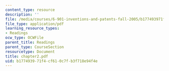 ```yaml
---
content_type: resource
description: ''
file: /media/courses/6-901-inventions-and-patents-fall-2005/b177493971f4cf610c7fb3f718e94f4e_chapter2.pdf
file_type: application/pdf
learning_resource_types:
- Readings
ocw_type: OCWFile
parent_title: Readings
parent_type: CourseSection
resourcetype: Document
title: chapter2.pdf
uid: b1774939-71f4-cf61-0c7f-b3f718e94f4e
---
```

